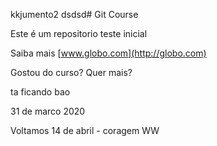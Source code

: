 kkjumento2 dsdsd# Git Course

Este é um repositorio teste inicial

Saiba mais [www.globo.com](http://globo.com)

Gostou do curso? Quer mais?

ta ficando bao 

31 de marco 2020

Voltamos 14 de abril - coragem WW
